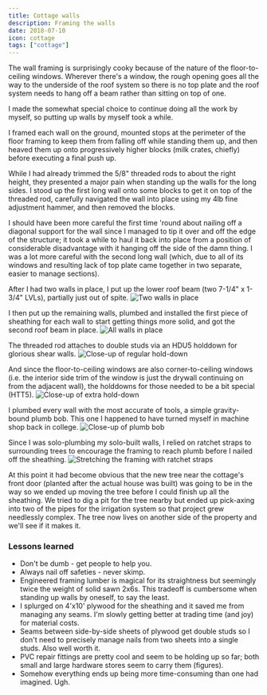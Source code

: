 ```yaml
---
title: Cottage walls
description: Framing the walls
date: 2018-07-10
icon: cottage
tags: ["cottage"]
---
```


The wall framing is surprisingly cooky because of the nature of the floor-to-ceiling windows. Wherever there's a window, the rough opening goes all the way to the underside of the roof system so there is no top plate and the roof system needs to hang off a beam rather than sitting on top of one.

I made the somewhat special choice to continue doing all the work by myself, so putting up walls by myself took a while.

I framed each wall on the ground, mounted stops at the perimeter of the floor framing to keep them from falling off while standing them up, and then heaved them up onto progressively higher blocks (milk crates, chiefly) before executing a final push up.

While I had already trimmed the 5/8" threaded rods to about the right height, they presented a major pain when standing up the walls for the long sides. I stood up the first long wall onto some blocks to get it on top of the threaded rod, carefully navigated the wall into place using my 4lb fine adjustment hammer, and then removed the blocks.

I should have been more careful the first time 'round about nailing off a diagonal support for the wall since I managed to tip it over and off the edge of the structure; it took a while to haul it back into place from a position of considerable disadvantage with it hanging off the side of the damn thing. I was a lot more careful with the second long wall (which, due to all of its windows and resulting lack of top plate came together in two separate, easier to manage sections).

After I had two walls in place, I put up the lower roof beam (two 7-1/4" x 1-3/4" LVLs), partially just out of spite.
![Two walls in place](images/IMG_20180701_180854.jpg)

I then put up the remaining walls, plumbed and installed the first piece of sheathing for each wall to start getting things more solid, and got the second roof beam in place.
![All walls in place](images/IMG_20180710_160619.jpg)

The threaded rod attaches to double studs via an HDU5 holddown for glorious shear walls.
![Close-up of regular hold-down](images/IMG_20180703_144729.jpg)

And since the floor-to-ceiling windows are also corner-to-ceiling windows (i.e. the interior side trim of the window is just the drywall continuing on from the adjacent wall), the holddowns for those needed to be a bit special (HTT5).
![Close-up of extra hold-down](images/IMG_20180707_164752.jpg)

I plumbed every wall with the most accurate of tools, a simple gravity-bound plumb bob. This one I happened to have turned myself in machine shop back in college.
![Close-up of plumb bob](images/IMG_20180707_154854_Bokeh.jpg)

Since I was solo-plumbing my solo-built walls, I relied on ratchet straps to surrounding trees to encourage the framing to reach plumb before I nailed off the sheathing.
![Stretching the framing with ratchet straps](images/IMG_20180707_154200.jpg)

At this point it had become obvious that the new tree near the cottage's front door (planted after the actual house was built) was going to be in the way so we ended up moving the tree before I could finish up all the sheathing. We tried to dig a pit for the tree nearby but ended up pick-axing into two of the pipes for the irrigation system so that project grew needlessly complex. The tree now lives on another side of the property and we'll see if it makes it.

### Lessons learned
* Don't be dumb - get people to help you.
* Always nail off safeties - never skimp.
* Engineered framing lumber is magical for its straightness but seemingly twice the weight of solid sawn 2x6s. This tradeoff is cumbersome when standing up walls by oneself, to say the least.
* I splurged on 4'x10' plywood for the sheathing and it saved me from managing any seams. I'm slowly getting better at trading time (and joy) for material costs. 
* Seams between side-by-side sheets of plywood get double studs so I don't need to precisely manage nails from two sheets into a single studs. Also well worth it.
* PVC repair fittings are pretty cool and seem to be holding up so far; both small and large hardware stores seem to carry them (figures).
* Somehow everything ends up being more time-consuming than one had imagined. Ugh.